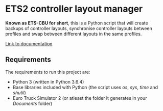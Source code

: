 # ETS2 controller layout manager
**Known as ETS-CBU for short**,
this is a Python script that will create backups of controller layouts, synchronise controller layouts between profiles and swap between different layouts in the same profiles.

[Link to documentation](http://ets-cbu.readthedocs.io)

## Requirements
The requirements to run this project are:
  * Python 3 (written in Python 3.6.4)
  * Base libraries included with Python (the script uses _os_, _sys_, _time_ and _shutil_)
  * Euro Truck Simulator 2 (or atleast the folder it generates in your _Documents_ folder)
